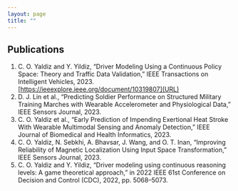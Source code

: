 ```yaml
---
layout: page
title: ""
---
```


## Publications
1. C. O. Yaldiz and Y. Yildiz, “Driver Modeling Using a Continuous Policy Space: Theory and Traffic Data Validation,” IEEE Transactions on Intelligent Vehicles, 2023. [https://ieeexplore.ieee.org/document/10319807](URL)
2. D. J. Lin et al., “Predicting Soldier Performance on Structured Military Training Marches with Wearable Accelerometer and Physiological Data,” IEEE Sensors Journal, 2023.
3. C. O. Yaldiz et al., “Early Prediction of Impending Exertional Heat Stroke With Wearable Multimodal Sensing and Anomaly Detection,” IEEE Journal of Biomedical and Health Informatics, 2023.
4. C. O. Yaldiz, N. Sebkhi, A. Bhavsar, J. Wang, and O. T. Inan, “Improving Reliability of Magnetic Localization Using Input Space Transformation,” IEEE Sensors Journal, 2023.
5. C. O. Yaldiz and Y. Yildiz, “Driver modeling using continuous reasoning levels: A game theoretical approach,” in 2022 IEEE 61st Conference on Decision and Control (CDC), 2022, pp. 5068–5073.


